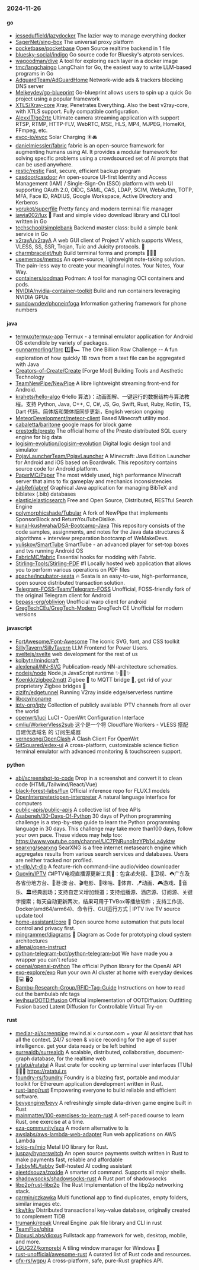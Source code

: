 ### 2024-11-26

#### go
* [jesseduffield/lazydocker](https://github.com/jesseduffield/lazydocker) The lazier way to manage everything docker
* [SagerNet/sing-box](https://github.com/SagerNet/sing-box) The universal proxy platform
* [pocketbase/pocketbase](https://github.com/pocketbase/pocketbase) Open Source realtime backend in 1 file
* [bluesky-social/indigo](https://github.com/bluesky-social/indigo) Go source code for Bluesky's atproto services.
* [wagoodman/dive](https://github.com/wagoodman/dive) A tool for exploring each layer in a docker image
* [tmc/langchaingo](https://github.com/tmc/langchaingo) LangChain for Go, the easiest way to write LLM-based programs in Go
* [AdguardTeam/AdGuardHome](https://github.com/AdguardTeam/AdGuardHome) Network-wide ads & trackers blocking DNS server
* [Melkeydev/go-blueprint](https://github.com/Melkeydev/go-blueprint) Go-blueprint allows users to spin up a quick Go project using a popular framework
* [XTLS/Xray-core](https://github.com/XTLS/Xray-core) Xray, Penetrates Everything. Also the best v2ray-core, with XTLS support. Fully compatible configuration.
* [AlexxIT/go2rtc](https://github.com/AlexxIT/go2rtc) Ultimate camera streaming application with support RTSP, RTMP, HTTP-FLV, WebRTC, MSE, HLS, MP4, MJPEG, HomeKit, FFmpeg, etc.
* [evcc-io/evcc](https://github.com/evcc-io/evcc) Solar Charging ☀️🚘
* [danielmiessler/fabric](https://github.com/danielmiessler/fabric) fabric is an open-source framework for augmenting humans using AI. It provides a modular framework for solving specific problems using a crowdsourced set of AI prompts that can be used anywhere.
* [restic/restic](https://github.com/restic/restic) Fast, secure, efficient backup program
* [casdoor/casdoor](https://github.com/casdoor/casdoor) An open-source UI-first Identity and Access Management (IAM) / Single-Sign-On (SSO) platform with web UI supporting OAuth 2.0, OIDC, SAML, CAS, LDAP, SCIM, WebAuthn, TOTP, MFA, Face ID, RADIUS, Google Workspace, Active Directory and Kerberos
* [yorukot/superfile](https://github.com/yorukot/superfile) Pretty fancy and modern terminal file manager
* [iawia002/lux](https://github.com/iawia002/lux) 👾 Fast and simple video download library and CLI tool written in Go
* [techschool/simplebank](https://github.com/techschool/simplebank) Backend master class: build a simple bank service in Go
* [v2rayA/v2rayA](https://github.com/v2rayA/v2rayA) A web GUI client of Project V which supports VMess, VLESS, SS, SSR, Trojan, Tuic and Juicity protocols. 🚀
* [charmbracelet/huh](https://github.com/charmbracelet/huh) Build terminal forms and prompts 🤷🏻‍♀️
* [usememos/memos](https://github.com/usememos/memos) An open-source, lightweight note-taking solution. The pain-less way to create your meaningful notes. Your Notes, Your Way.
* [containers/podman](https://github.com/containers/podman) Podman: A tool for managing OCI containers and pods.
* [NVIDIA/nvidia-container-toolkit](https://github.com/NVIDIA/nvidia-container-toolkit) Build and run containers leveraging NVIDIA GPUs
* [sundowndev/phoneinfoga](https://github.com/sundowndev/phoneinfoga) Information gathering framework for phone numbers

#### java
* [termux/termux-app](https://github.com/termux/termux-app) Termux - a terminal emulator application for Android OS extendible by variety of packages.
* [gunnarmorling/1brc](https://github.com/gunnarmorling/1brc) 1️⃣🐝🏎️ The One Billion Row Challenge -- A fun exploration of how quickly 1B rows from a text file can be aggregated with Java
* [Creators-of-Create/Create](https://github.com/Creators-of-Create/Create) [Forge Mod] Building Tools and Aesthetic Technology
* [TeamNewPipe/NewPipe](https://github.com/TeamNewPipe/NewPipe) A libre lightweight streaming front-end for Android.
* [krahets/hello-algo](https://github.com/krahets/hello-algo) 《Hello 算法》：动画图解、一键运行的数据结构与算法教程。支持 Python, Java, C++, C, C#, JS, Go, Swift, Rust, Ruby, Kotlin, TS, Dart 代码。简体版和繁体版同步更新，English version ongoing
* [MeteorDevelopment/meteor-client](https://github.com/MeteorDevelopment/meteor-client) Based Minecraft utility mod.
* [cabaletta/baritone](https://github.com/cabaletta/baritone) google maps for block game
* [prestodb/presto](https://github.com/prestodb/presto) The official home of the Presto distributed SQL query engine for big data
* [logisim-evolution/logisim-evolution](https://github.com/logisim-evolution/logisim-evolution) Digital logic design tool and simulator
* [PojavLauncherTeam/PojavLauncher](https://github.com/PojavLauncherTeam/PojavLauncher) A Minecraft: Java Edition Launcher for Android and iOS based on Boardwalk. This repository contains source code for Android platform.
* [PaperMC/Paper](https://github.com/PaperMC/Paper) The most widely used, high performance Minecraft server that aims to fix gameplay and mechanics inconsistencies
* [JabRef/jabref](https://github.com/JabRef/jabref) Graphical Java application for managing BibTeX and biblatex (.bib) databases
* [elastic/elasticsearch](https://github.com/elastic/elasticsearch) Free and Open Source, Distributed, RESTful Search Engine
* [polymorphicshade/Tubular](https://github.com/polymorphicshade/Tubular) A fork of NewPipe that implements SponsorBlock and ReturnYouTubeDislike.
* [kunal-kushwaha/DSA-Bootcamp-Java](https://github.com/kunal-kushwaha/DSA-Bootcamp-Java) This repository consists of the code samples, assignments, and notes for the Java data structures & algorithms + interview preparation bootcamp of WeMakeDevs.
* [yuliskov/SmartTube](https://github.com/yuliskov/SmartTube) SmartTube - an advanced player for set-top boxes and tvs running Android OS
* [FabricMC/fabric](https://github.com/FabricMC/fabric) Essential hooks for modding with Fabric.
* [Stirling-Tools/Stirling-PDF](https://github.com/Stirling-Tools/Stirling-PDF) #1 Locally hosted web application that allows you to perform various operations on PDF files
* [apache/incubator-seata](https://github.com/apache/incubator-seata) 🔥 Seata is an easy-to-use, high-performance, open source distributed transaction solution.
* [Telegram-FOSS-Team/Telegram-FOSS](https://github.com/Telegram-FOSS-Team/Telegram-FOSS) Unofficial, FOSS-friendly fork of the original Telegram client for Android
* [bepass-org/oblivion](https://github.com/bepass-org/oblivion) Unofficial warp client for android
* [GregTechCEu/GregTech-Modern](https://github.com/GregTechCEu/GregTech-Modern) GregTech CE Unofficial for modern versions

#### javascript
* [FortAwesome/Font-Awesome](https://github.com/FortAwesome/Font-Awesome) The iconic SVG, font, and CSS toolkit
* [SillyTavern/SillyTavern](https://github.com/SillyTavern/SillyTavern) LLM Frontend for Power Users.
* [sveltejs/svelte](https://github.com/sveltejs/svelte) web development for the rest of us
* [kolbytn/mindcraft](https://github.com/kolbytn/mindcraft)
* [alexlenail/NN-SVG](https://github.com/alexlenail/NN-SVG) Publication-ready NN-architecture schematics.
* [nodejs/node](https://github.com/nodejs/node) Node.js JavaScript runtime ✨🐢🚀✨
* [Koenkk/zigbee2mqtt](https://github.com/Koenkk/zigbee2mqtt) Zigbee 🐝 to MQTT bridge 🌉, get rid of your proprietary Zigbee bridges 🔨
* [zizifn/edgetunnel](https://github.com/zizifn/edgetunnel) Running V2ray inside edge/serverless runtime
* [libccy/noname](https://github.com/libccy/noname)
* [iptv-org/iptv](https://github.com/iptv-org/iptv) Collection of publicly available IPTV channels from all over the world
* [openwrt/luci](https://github.com/openwrt/luci) LuCI - OpenWrt Configuration Interface
* [cmliu/WorkerVless2sub](https://github.com/cmliu/WorkerVless2sub) 这个是一个将 Cloudflare Workers - VLESS 搭配 自建优选域名 的 订阅生成器
* [vernesong/OpenClash](https://github.com/vernesong/OpenClash) A Clash Client For OpenWrt
* [GitSquared/edex-ui](https://github.com/GitSquared/edex-ui) A cross-platform, customizable science fiction terminal emulator with advanced monitoring & touchscreen support.

#### python
* [abi/screenshot-to-code](https://github.com/abi/screenshot-to-code) Drop in a screenshot and convert it to clean code (HTML/Tailwind/React/Vue)
* [black-forest-labs/flux](https://github.com/black-forest-labs/flux) Official inference repo for FLUX.1 models
* [OpenInterpreter/open-interpreter](https://github.com/OpenInterpreter/open-interpreter) A natural language interface for computers
* [public-apis/public-apis](https://github.com/public-apis/public-apis) A collective list of free APIs
* [Asabeneh/30-Days-Of-Python](https://github.com/Asabeneh/30-Days-Of-Python) 30 days of Python programming challenge is a step-by-step guide to learn the Python programming language in 30 days. This challenge may take more than100 days, follow your own pace. These videos may help too: https://www.youtube.com/channel/UC7PNRuno1rzYPb1xLa4yktw
* [searxng/searxng](https://github.com/searxng/searxng) SearXNG is a free internet metasearch engine which aggregates results from various search services and databases. Users are neither tracked nor profiled.
* [yt-dlp/yt-dlp](https://github.com/yt-dlp/yt-dlp) A feature-rich command-line audio/video downloader
* [Guovin/IPTV](https://github.com/Guovin/IPTV) 📺IPTV电视直播源更新工具🚀：包含💰央视、📡卫视、☘️广东及各省份地方台、🌊港·澳·台、🎬电影、🎥咪咕、🏀体育、🪁动画、🎮游戏、🎵音乐、🏛经典剧场；支持自定义增加频道；支持组播源、酒店源、订阅源、关键字搜索；每天自动更新两次，结果可用于TVBox等播放软件；支持工作流、Docker(amd64/arm64)、命令行、GUI运行方式 | IPTV live TV source update tool
* [home-assistant/core](https://github.com/home-assistant/core) 🏡 Open source home automation that puts local control and privacy first.
* [mingrammer/diagrams](https://github.com/mingrammer/diagrams) 🎨 Diagram as Code for prototyping cloud system architectures
* [allenai/open-instruct](https://github.com/allenai/open-instruct)
* [python-telegram-bot/python-telegram-bot](https://github.com/python-telegram-bot/python-telegram-bot) We have made you a wrapper you can't refuse
* [openai/openai-python](https://github.com/openai/openai-python) The official Python library for the OpenAI API
* [exo-explore/exo](https://github.com/exo-explore/exo) Run your own AI cluster at home with everyday devices 📱💻 🖥️⌚
* [Bambu-Research-Group/RFID-Tag-Guide](https://github.com/Bambu-Research-Group/RFID-Tag-Guide) Instructions on how to read out the bambulab nfc tags
* [levihsu/OOTDiffusion](https://github.com/levihsu/OOTDiffusion) Official implementation of OOTDiffusion: Outfitting Fusion based Latent Diffusion for Controllable Virtual Try-on

#### rust
* [mediar-ai/screenpipe](https://github.com/mediar-ai/screenpipe) rewind.ai x cursor.com = your AI assistant that has all the context. 24/7 screen & voice recording for the age of super intelligence. get your data ready or be left behind
* [surrealdb/surrealdb](https://github.com/surrealdb/surrealdb) A scalable, distributed, collaborative, document-graph database, for the realtime web
* [ratatui/ratatui](https://github.com/ratatui/ratatui) A Rust crate for cooking up terminal user interfaces (TUIs) 👨‍🍳🐀 https://ratatui.rs
* [foundry-rs/foundry](https://github.com/foundry-rs/foundry) Foundry is a blazing fast, portable and modular toolkit for Ethereum application development written in Rust.
* [rust-lang/rust](https://github.com/rust-lang/rust) Empowering everyone to build reliable and efficient software.
* [bevyengine/bevy](https://github.com/bevyengine/bevy) A refreshingly simple data-driven game engine built in Rust
* [mainmatter/100-exercises-to-learn-rust](https://github.com/mainmatter/100-exercises-to-learn-rust) A self-paced course to learn Rust, one exercise at a time.
* [eza-community/eza](https://github.com/eza-community/eza) A modern alternative to ls
* [awslabs/aws-lambda-web-adapter](https://github.com/awslabs/aws-lambda-web-adapter) Run web applications on AWS Lambda
* [tokio-rs/mio](https://github.com/tokio-rs/mio) Metal I/O library for Rust.
* [juspay/hyperswitch](https://github.com/juspay/hyperswitch) An open source payments switch written in Rust to make payments fast, reliable and affordable
* [TabbyML/tabby](https://github.com/TabbyML/tabby) Self-hosted AI coding assistant
* [ajeetdsouza/zoxide](https://github.com/ajeetdsouza/zoxide) A smarter cd command. Supports all major shells.
* [shadowsocks/shadowsocks-rust](https://github.com/shadowsocks/shadowsocks-rust) A Rust port of shadowsocks
* [libp2p/rust-libp2p](https://github.com/libp2p/rust-libp2p) The Rust Implementation of the libp2p networking stack.
* [qarmin/czkawka](https://github.com/qarmin/czkawka) Multi functional app to find duplicates, empty folders, similar images etc.
* [tikv/tikv](https://github.com/tikv/tikv) Distributed transactional key-value database, originally created to complement TiDB
* [trumank/repak](https://github.com/trumank/repak) Unreal Engine .pak file library and CLI in rust
* [TeamFlos/phira](https://github.com/TeamFlos/phira)
* [DioxusLabs/dioxus](https://github.com/DioxusLabs/dioxus) Fullstack app framework for web, desktop, mobile, and more.
* [LGUG2Z/komorebi](https://github.com/LGUG2Z/komorebi) A tiling window manager for Windows 🍉
* [rust-unofficial/awesome-rust](https://github.com/rust-unofficial/awesome-rust) A curated list of Rust code and resources.
* [gfx-rs/wgpu](https://github.com/gfx-rs/wgpu) A cross-platform, safe, pure-Rust graphics API.
